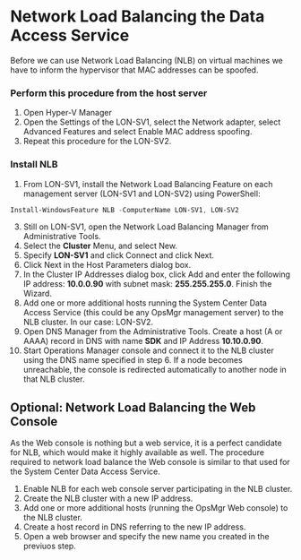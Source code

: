 # Network Load Balancing the Data Access Service

Before we can use Network Load Balancing (NLB) on virtual machines we have to inform the hypervisor that MAC addresses can be spoofed.
### Perform this procedure from the host server
1. Open Hyper-V Manager
2. Open the Settings of the LON-SV1, select the Network adapter, select Advanced Features and select Enable MAC address spoofing.
3. Repeat this procedure for the LON-SV2.

### Install NLB
1. From LON-SV1, install the Network Load Balancing Feature on each management server (LON-SV1 and LON-SV2) using PowerShell:
```powershell
Install-WindowsFeature NLB -ComputerName LON-SV1, LON-SV2
```
3. Still on LON-SV1, open the Network Load Balancing Manager from Administrative Tools.
4. Select the **Cluster** Menu, and select New.
5. Specify **LON-SV1** and click Connect and click Next.
6. Click Next in the Host Parameters dialog box.
7. In the Cluster IP Addresses dialog box, click Add and enter the following IP address: **10.0.0.90** with subnet mask: **255.255.255.0**. Finish the Wizard.
8. Add one or more additional hosts running the System Center Data Access Service (this could be any OpsMgr management server) to the NLB cluster. In our case: LON-SV2.
9. Open DNS Manager from the Administrative Tools. Create a host (A or AAAA) record in DNS with name **SDK** and IP Address **10.10.0.90**.
10. Start Operations Manager console and connect it to the NLB cluster using the DNS name specified in step 6. If a node becomes unreachable, the console is redirected automatically to another node in that NLB cluster.

## Optional: Network Load Balancing the Web Console
As the Web console is nothing but a web service, it is a perfect candidate for NLB, which would make it highly available as well. The procedure required to network load balance the Web console is similar to that used for the System Center Data Access Service.
1. Enable NLB for each web console server participating in the NLB cluster.
2. Create the NLB cluster with a new IP address.
3. Add one or more additional hosts (running the OpsMgr Web console) to the NLB cluster.
4. Create a host record in DNS referring to the new IP address.
5. Open a web browser and specify the new name you created in the previuos step.

